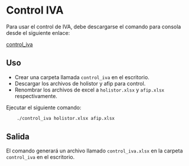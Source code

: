 # Control IVA

Para usar el control de IVA, debe descargarse el comando para consola desde el siguiente enlace:

[control_iva](https://google.com)

## Uso

- Crear una carpeta llamada `control_iva` en el escritorio.
- Descargar los archivos de holistor y afip para control.
- Renombrar los archivos de excel a `holistor.xlsx` y `afip.xlsx` respectivamente.

Ejecutar el siguiente comando:

```bash
    ./control_iva holistor.xlsx afip.xlsx
```

## Salida

El comando generará un archivo llamado `control_iva.xlsx` en la carpeta `control_iva` en el escritorio.
